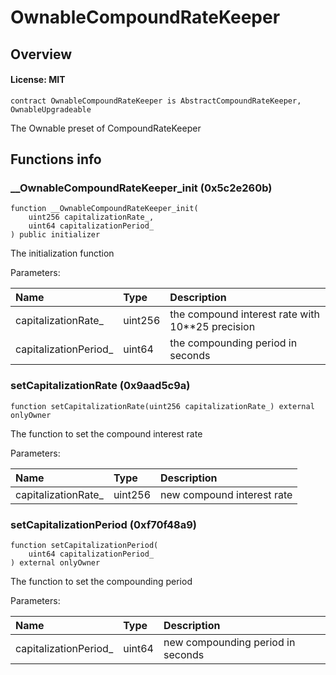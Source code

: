 # OwnableCompoundRateKeeper

## Overview

#### License: MIT

```solidity
contract OwnableCompoundRateKeeper is AbstractCompoundRateKeeper, OwnableUpgradeable
```

The Ownable preset of CompoundRateKeeper
## Functions info

### __OwnableCompoundRateKeeper_init (0x5c2e260b)

```solidity
function __OwnableCompoundRateKeeper_init(
    uint256 capitalizationRate_,
    uint64 capitalizationPeriod_
) public initializer
```

The initialization function


Parameters:

| Name                  | Type    | Description                                         |
| :-------------------- | :------ | :-------------------------------------------------- |
| capitalizationRate_   | uint256 | the compound interest rate with 10\**25 precision   |
| capitalizationPeriod_ | uint64  | the compounding period in seconds                   |

### setCapitalizationRate (0x9aad5c9a)

```solidity
function setCapitalizationRate(uint256 capitalizationRate_) external onlyOwner
```

The function to set the compound interest rate


Parameters:

| Name                | Type    | Description                |
| :------------------ | :------ | :------------------------- |
| capitalizationRate_ | uint256 | new compound interest rate |

### setCapitalizationPeriod (0xf70f48a9)

```solidity
function setCapitalizationPeriod(
    uint64 capitalizationPeriod_
) external onlyOwner
```

The function to set the compounding period


Parameters:

| Name                  | Type   | Description                       |
| :-------------------- | :----- | :-------------------------------- |
| capitalizationPeriod_ | uint64 | new compounding period in seconds |
